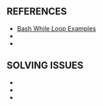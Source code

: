 

## REFERENCES
- [Bash While Loop Examples](https://www.cyberciti.biz/faq/bash-while-loop/)
- []()
- []()


## SOLVING ISSUES
- []()
- []()
- []()